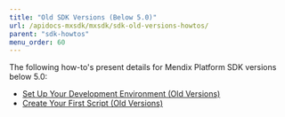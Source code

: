 ```yaml
---
title: "Old SDK Versions (Below 5.0)"
url: /apidocs-mxsdk/mxsdk/sdk-old-versions-howtos/
parent: "sdk-howtos"
menu_order: 60
---
```


The following how-to's present details for Mendix Platform SDK versions below 5.0:

* [Set Up Your Development Environment (Old Versions)](/apidocs-mxsdk/mxsdk/old-setting-up-your-development-environment/)
* [Create Your First Script (Old Versions)](/apidocs-mxsdk/mxsdk/old-creating-your-first-script/)
